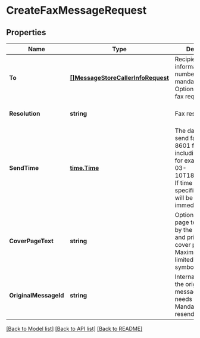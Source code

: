 # CreateFaxMessageRequest

## Properties
Name | Type | Description | Notes
------------ | ------------- | ------------- | -------------
**To** | [**[]MessageStoreCallerInfoRequest**](MessageStoreCallerInfoRequest.md) | Recipient information. Phone number property is mandatory. Optional for resend fax request | [default to null]
**Resolution** | **string** | Fax resolution | [optional] [default to null]
**SendTime** | [**time.Time**](time.Time.md) | The datetime to send fax at, in ISO 8601 format including timezone, for example 2016-03-10T18:07:52.534Z. If time is not specified, the fax will be send immediately | [optional] [default to null]
**CoverPageText** | **string** | Optional. Cover page text, entered by the fax sender and printed on the cover page. Maximum length is limited to 1024 symbols | [optional] [default to null]
**OriginalMessageId** | **string** | Internal identifier of the original fax message which needs to be resent. Mandatory for resend fax request | [optional] [default to null]

[[Back to Model list]](../README.md#documentation-for-models) [[Back to API list]](../README.md#documentation-for-api-endpoints) [[Back to README]](../README.md)


